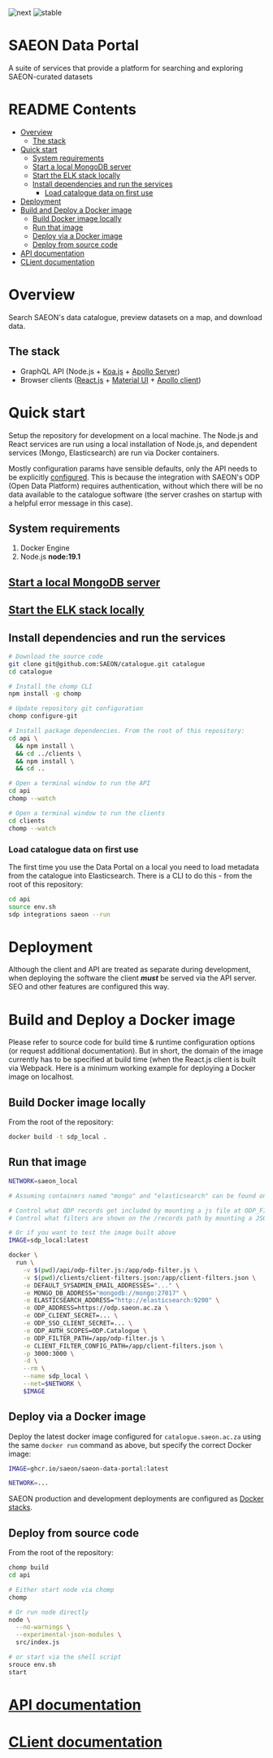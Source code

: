 ![next](https://github.com/SAEON/catalogue/workflows/deployment@next/badge.svg?branch=next)
![stable](https://github.com/SAEON/catalogue/workflows/deployment@stable/badge.svg?branch=stable)

# SAEON Data Portal

A suite of services that provide a platform for searching and exploring SAEON-curated datasets

# README Contents

<!-- START doctoc generated TOC please keep comment here to allow auto update -->
<!-- DON'T EDIT THIS SECTION, INSTEAD RE-RUN doctoc TO UPDATE -->

- [Overview](#overview)
  - [The stack](#the-stack)
- [Quick start](#quick-start)
  - [System requirements](#system-requirements)
  - [Start a local MongoDB server](#start-a-local-mongodb-server)
  - [Start the ELK stack locally](#start-the-elk-stack-locally)
  - [Install dependencies and run the services](#install-dependencies-and-run-the-services)
    - [Load catalogue data on first use](#load-catalogue-data-on-first-use)
- [Deployment](#deployment)
- [Build and Deploy a Docker image](#build-and-deploy-a-docker-image)
  - [Build Docker image locally](#build-docker-image-locally)
  - [Run that image](#run-that-image)
  - [Deploy via a Docker image](#deploy-via-a-docker-image)
  - [Deploy from source code](#deploy-from-source-code)
- [API documentation](#api-documentation)
- [CLient documentation](#client-documentation)

<!-- END doctoc generated TOC please keep comment here to allow auto update -->

# Overview
Search SAEON's data catalogue, preview datasets on a map, and download data.

## The stack

- GraphQL API (Node.js + [Koa.js](https://koajs.com/) + [Apollo Server](https://www.apollographql.com/docs/apollo-server/))
- Browser clients ([React.js](https://reactjs.org/) + [Material UI](https://material-ui.com/) + [Apollo client](https://www.apollographql.com/apollo-client))

# Quick start

Setup the repository for development on a local machine. The Node.js and React services are run using a local installation of Node.js, and dependent services (Mongo, Elasticsearch) are run via Docker containers.

Mostly configuration params have sensible defaults, only the API needs to be explicitly [configured](/src/api#environment-configuration). This is because the integration with SAEON's ODP (Open Data Platform) requires authentication, without which there will be no data available to the catalogue software (the server crashes on startup with a helpful error message in this case).

## System requirements

1. Docker Engine
2. Node.js **node:19.1**

## [Start a local MongoDB server](https://github.com/SAEON/mongo#local-development)

## [Start the ELK stack locally](https://github.com/SAEON/elk-stack#local-development)

## Install dependencies and run the services

```sh
# Download the source code
git clone git@github.com:SAEON/catalogue.git catalogue
cd catalogue

# Install the chomp CLI
npm install -g chomp

# Update repository git configuration
chomp configure-git

# Install package dependencies. From the root of this repository:
cd api \
  && npm install \
  && cd ../clients \
  && npm install \
  && cd ..

# Open a terminal window to run the API
cd api
chomp --watch

# Open a terminal window to run the clients
cd clients
chomp --watch
```

### Load catalogue data on first use
The first time you use the Data Portal on a local you need to load metadata from the catalogue into Elasticsearch. There is a CLI to do this - from the root of this repository:

```sh
cd api
source env.sh
sdp integrations saeon --run
```

# Deployment
Although the client and API are treated as separate during development, when deploying the software the client ***must*** be served via the API server. SEO and other features are configured this way.

# Build and Deploy a Docker image
Please refer to source code for build time & runtime configuration options (or request additional documentation). But in short, the domain of the image currently has to be specified at build time (when the React.js client is built via Webpack. Here is a minimum working example for deploying a Docker image on localhost.

## Build Docker image locally
From the root of the repository:

```sh
docker build -t sdp_local .
```

## Run that image

```sh
NETWORK=saeon_local

# Assuming containers named "mongo" and "elasticsearch" can be found on the "saeon_local" network

# Control what ODP records get included by mounting a js file at ODP_FILTER_PATH
# Control what filters are shown on the /records path by mounting a JSON file at CLIENT_FILTER_CONFIG_PATH

# Or if you want to test the image built above
IMAGE=sdp_local:latest

docker \
  run \
    -v $(pwd)/api/odp-filter.js:/app/odp-filter.js \
    -v $(pwd)/clients/client-filters.json:/app/client-filters.json \
    -e DEFAULT_SYSADMIN_EMAIL_ADDRESSES="..." \
    -e MONGO_DB_ADDRESS="mongodb://mongo:27017" \
    -e ELASTICSEARCH_ADDRESS="http://elasticsearch:9200" \
    -e ODP_ADDRESS=https://odp.saeon.ac.za \
    -e ODP_CLIENT_SECRET=... \
    -e ODP_SSO_CLIENT_SECRET=... \
    -e ODP_AUTH_SCOPES=ODP.Catalogue \
    -e ODP_FILTER_PATH=/app/odp-filter.js \
    -e CLIENT_FILTER_CONFIG_PATH=/app/client-filters.json \
    -p 3000:3000 \
    -d \
    --rm \
    --name sdp_local \
    --net=$NETWORK \
    $IMAGE
```


## Deploy via a Docker image
Deploy the latest docker image configured for `catalogue.saeon.ac.za` using the same `docker run` command as above, but specify the correct Docker image:

```sh
IMAGE=ghcr.io/saeon/saeon-data-portal:latest

NETWORK=...
```

SAEON production and development deployments are configured as [Docker stacks](/deploy/).

## Deploy from source code
From the root of the repository:

```sh
chomp build
cd api

# Either start node via chomp
chomp

# Or run node directly
node \
  --no-warnings \
  --experimental-json-modules \
  src/index.js

# or start via the shell script
srouce env.sh
start
```

# [API documentation](api/)
# [CLient documentation](clients/)
